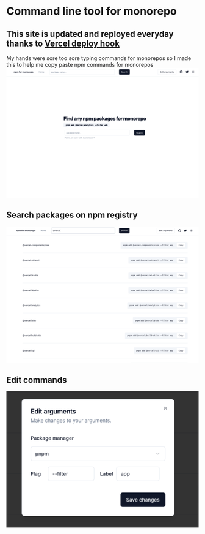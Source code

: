 # Command line tool for monorepo 

## This site is updated and reployed everyday thanks to [Vercel deploy hook](https://vercel.com/docs/deployments/deploy-hooks)


My hands were sore too sore typing commands for monorepos so I made this to help me copy paste npm commands for monorepos
![landing](/public/landing.png)

## Search packages on npm registry
![search-result](/public/search-result.png)

## Edit commands 
![edit-arg](/public/edit-arg.png)